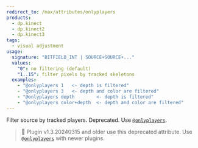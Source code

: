 ```yaml
---
redirect_to: /max/attributes/onlyplayers
products:
  - dp.kinect
  - dp.kinect2
  - dp.kinect3
tags:
  - visual adjustment
usage:
  signature: "BITFIELD_INT | SOURCE+SOURCE+..."
  values:
    "0": no filtering (default)
    "1..15": filter pixels by tracked skeletons
  examples:
    - "@onlyplayers 1   <- depth is filtered"
    - "@onlyplayers 3   <- depth and color are filtered"
    - "@onlyplayers depth        <- depth is filtered"
    - "@onlyplayers color+depth  <- depth and color are filtered"
---
```


Filter source by tracked players. Deprecated. Use [`@onlyplayers`](onlyplayers.md).

> :memo: Plugin v1.3.20240315 and older use this deprecated attribute.
> Use [`@onlyplayers`](onlyplayers.md) with newer plugins.
